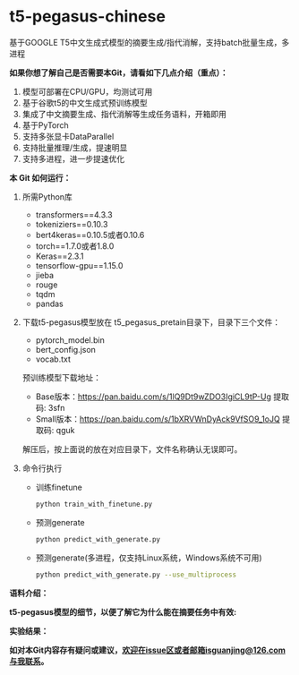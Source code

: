 # t5-pegasus-chinese
基于GOOGLE T5中文生成式模型的摘要生成/指代消解，支持batch批量生成，多进程

**如果你想了解自己是否需要本Git，请看如下几点介绍（重点）：**
1. 模型可部署在CPU/GPU，均测试可用
2. 基于谷歌t5的中文生成式预训练模型
3. 集成了中文摘要生成、指代消解等生成任务语料，开箱即用
4. 基于PyTorch
5. 支持多张显卡DataParallel
6. 支持批量推理/生成，提速明显
7. 支持多进程，进一步提速优化

**本 Git 如何运行：**  
1. 所需Python库  
    - transformers==4.3.3  
    - tokeniziers==0.10.3  
    - bert4keras==0.10.5或者0.10.6
    - torch==1.7.0或者1.8.0
    - Keras==2.3.1
    - tensorflow-gpu==1.15.0
    - jieba
    - rouge
    - tqdm
    - pandas 
2. 下载t5-pegasus模型放在 t5_pegasus_pretain目录下，目录下三个文件：
   - pytorch_model.bin
   - bert_config.json
   - vocab.txt  

    预训练模型下载地址：
    - Base版本：https://pan.baidu.com/s/1lQ9Dt9wZDO3IgiCL9tP-Ug 提取码: 3sfn
    - Small版本：https://pan.baidu.com/s/1bXRVWnDyAck9VfSO9_1oJQ 提取码: qguk

    解压后，按上面说的放在对应目录下，文件名称确认无误即可。
3. 命令行执行
   - 训练finetune
        ```bash
        python train_with_finetune.py
        ```
   - 预测generate
        ```bash
        python predict_with_generate.py
        ```
   - 预测generate(多进程，仅支持Linux系统，Windows系统不可用)
        ```bash
        python predict_with_generate.py --use_multiprocess
        ```
**语料介绍：**

**t5-pegasus模型的细节，以便了解它为什么能在摘要任务中有效:**

**实验结果：**


**如对本Git内容存有疑问或建议，欢迎在issue区或者邮箱isguanjing@126.com与我联系。**